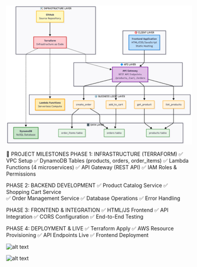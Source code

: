 

![alt text](<Untitled diagram _ Mermaid Chart-2025-10-03-162330.png>)


🚀 PROJECT MILESTONES
PHASE 1: INFRASTRUCTURE (TERRAFORM)
✅ VPC Setup
✅ DynamoDB Tables (products, orders, order_items)
✅ Lambda Functions (4 microservices)
✅ API Gateway (REST API)
✅ IAM Roles & Permissions


PHASE 2: BACKEND DEVELOPMENT
✅ Product Catalog Service
✅ Shopping Cart Service  
✅ Order Management Service
✅ Database Operations
✅ Error Handling


PHASE 3: FRONTEND & INTEGRATION
✅ HTML/JS Frontend
✅ API Integration
✅ CORS Configuration
✅ End-to-End Testing

PHASE 4: DEPLOYMENT & LIVE
✅ Terraform Apply
✅ AWS Resource Provisioning
✅ API Endpoints Live
✅ Frontend Deployment

![alt text](<Screenshot 2025-10-03 at 5.02.42 PM.png>)

![alt text](<Screenshot 2025-10-03 at 5.03.24 PM.png>)



